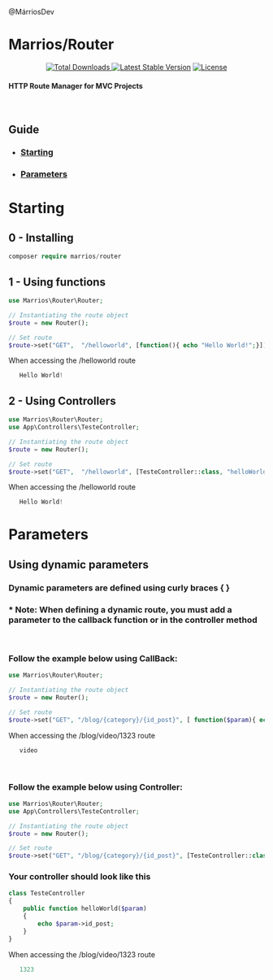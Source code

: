 @MárriosDev
# Marrios/Router
<p align="center">
    <a href="https://packagist.org/packages/marrios/router"><img src="https://img.shields.io/packagist/dt/marrios/router" alt="Total Downloads"</a>
    <a href="https://packagist.org/packages/marrios/firulincore"><img src="https://img.shields.io/packagist/v/marrios/router" alt="Latest Stable Version"></a>
    <a href="https://packagist.org/packages/marrios/router"><img src="https://img.shields.io/packagist/l/marrios/router" alt="License"></a>
</p>


#### HTTP Route Manager for MVC Projects
<br>

## Guide

* ### [Starting](#starting)
* ### [Parameters](#parameters)

# Starting

## 0 - Installing

```php
composer require marrios/router
```


## 1 - Using functions


 ```php
 use Marrios\Router\Router;

 // Instantiating the route object
 $route = new Router();

// Set route
$route->set("GET",  "/helloworld", [function(){ echo "Hello World!";}])->run();

 ```
When accessing the /helloworld route
 ```php
    Hello World!
 ```


 <!-- ======================================== -->

## 2 - Using Controllers


 ```php
use Marrios\Router\Router;
use App\Controllers\TesteController;

// Instantiating the route object
$route = new Router();

// Set route
$route->set("GET",  "/helloworld", [TesteController::class, "helloWorld"])->run();

 ```
When accessing the /helloworld route
 ```php
    Hello World!
 ```


 <!-- ============================= -->



# Parameters
## Using dynamic parameters 
### Dynamic parameters are defined using curly braces { }
### * Note: When defining a dynamic route, you must add a parameter to the callback function or in the controller method

<br>

### Follow the example below using CallBack:

 ```php
 use Marrios\Router\Router;

 // Instantiating the route object
 $route = new Router();

// Set route
$route->set("GET", "/blog/{category}/{id_post}", [ function($param){ echo $param->category;}])->run();

 ```
When accessing the /blog/video/1323 route
 ```php
    video
 ```

 <br>

### Follow the example below using Controller:

 ```php
use Marrios\Router\Router;
use App\Controllers\TesteController;

// Instantiating the route object
$route = new Router();

// Set route
$route->set("GET", "/blog/{category}/{id_post}", [TesteController::class, "helloWorld"])->run();

 ```

### Your controller should look like this
```php
class TesteController
{
    public function helloWorld($param)
    {
        echo $param->id_post;
    }
}
```

When accessing the /blog/video/1323 route
 ```php
    1323
 ```